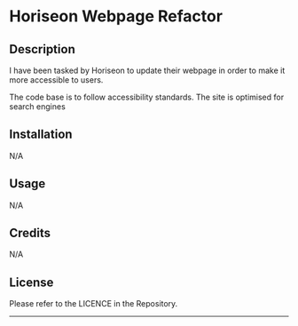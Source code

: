 # Horiseon Webpage Refactor

## Description

I have been tasked by Horiseon to update their webpage in order to make it more accessible to users.

The code base is to follow accessibility standards.
The site is optimised for search engines

## Installation

N/A

## Usage

N/A
## Credits

N/A

## License

Please refer to the LICENCE in the Repository.

---
